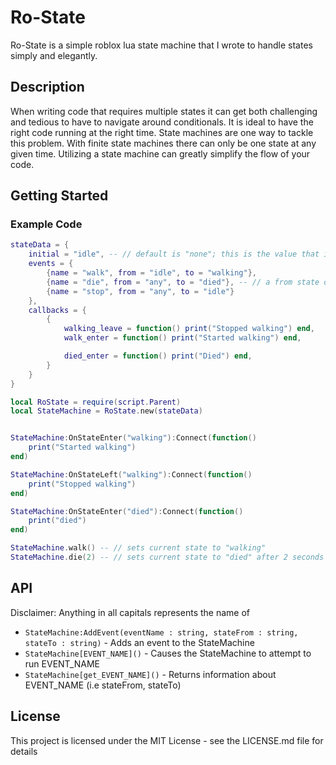 # Ro-State

Ro-State is a simple roblox lua state machine that I wrote to handle states simply and elegantly.

## Description

When writing code that requires multiple states it can get both challenging and tedious to have to navigate around conditionals. It is ideal to have the right code running at the right time. State machines are one way to tackle this problem. With finite state machines there can only be one state at any given time. Utilizing a state machine can greatly simplify the flow of your code.

## Getting Started

### Example Code
```lua
stateData = {
    initial = "idle", -- // default is "none"; this is the value that is initialized
    events = {
        {name = "walk", from = "idle", to = "walking"},
        {name = "die", from = "any", to = "died"}, -- // a from state of "any" will allow this event to be called from any event
        {name = "stop", from = "any", to = "idle"}
    },
    callbacks = {
        {
            walking_leave = function() print("Stopped walking") end,
            walk_enter = function() print("Started walking") end,

            died_enter = function() print("Died") end,
        }
    }
}

local RoState = require(script.Parent)
local StateMachine = RoState.new(stateData)


StateMachine:OnStateEnter("walking"):Connect(function()
    print("Started walking")
end)

StateMachine:OnStateLeft("walking"):Connect(function()
    print("Stopped walking")
end)

StateMachine:OnStateEnter("died"):Connect(function()
    print("died")
end)

StateMachine.walk() -- // sets current state to "walking"
StateMachine.die(2) -- // sets current state to "died" after 2 seconds
```
## API
Disclaimer: Anything in all capitals represents the name of 

* `StateMachine:AddEvent(eventName : string, stateFrom : string, stateTo : string)`   - Adds an event to the StateMachine
* `StateMachine[EVENT_NAME]()`                                                        - Causes the StateMachine to attempt to run EVENT_NAME
* `StateMachine[get_EVENT_NAME]()`                                                    - Returns information about EVENT_NAME (i.e stateFrom, stateTo)

## License

This project is licensed under the MIT License - see the LICENSE.md file for details

